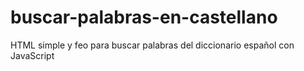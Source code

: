 # buscar-palabras-en-castellano
HTML simple y feo para buscar palabras del diccionario español con JavaScript
